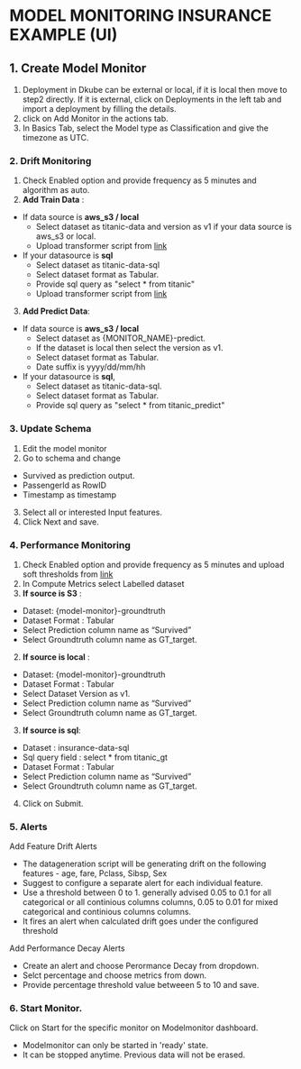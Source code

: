 # MODEL MONITORING INSURANCE EXAMPLE (UI)


## 1. Create Model Monitor
1. Deployment in Dkube can be external or local, if it is local then move to step2 directly. 
If it is external, click on Deployments in the left tab and import a deployment by filling the details.
2. click on Add Monitor in the actions tab.
3. In Basics Tab, select the Model type as Classification and give the timezone as UTC.

### 2. Drift Monitoring
1. Check Enabled option and provide frequency as 5 minutes and algorithm as auto.
2. **Add Train Data** :
-  If data source is **aws_s3 / local**
   - Select dataset as titanic-data and version as v1 if your data source is aws_s3 or local.
   - Upload transformer script from [link](https://raw.githubusercontent.com/oneconvergence/dkube-examples/monitoring/titanic/transform-data.py)
- If your datasource is **sql**
  - Select dataset as titanic-data-sql
  - Select dataset format as Tabular.
  - Provide sql query as "select * from titanic"
  - Upload transformer script from [link](https://raw.githubusercontent.com/oneconvergence/dkube-examples/monitoring/titanic/transform-data.py)

3. **Add Predict Data**:
- If data source is **aws_s3 / local**
     -  Select dataset as {MONITOR_NAME}-predict.
     -  If the dataset is local then select the version as v1.
     -  Select dataset format as Tabular.
     -  Date suffix is yyyy/dd/mm/hh
- If your datasource is **sql**, 
    - Select dataset as titanic-data-sql.
    - Select dataset format as Tabular.
    - Provide sql query as "select * from titanic_predict"

### 3. Update Schema
1. Edit the model monitor
2. Go to schema and change
  - Survived as prediction output.
  - PassengerId as RowID
  - Timestamp as timestamp

3. Select all or interested Input features.
4. Click Next and save.

### 4. Performance Monitoring
1. Check Enabled option and provide frequency as 5 minutes and upload soft thresholds from [link]([link](https://raw.githubusercontent.com/oneconvergence/dkube-examples/monitoring/insurance/performance_soft_thresholds.json)
)
2. In Compute Metrics select Labelled dataset
1. **If source is S3** :
  -  Dataset: {model-monitor}-groundtruth
  -  Dataset Format : Tabular
  -  Select Prediction column name as “Survived”
  -  Select Groundtruth column name as GT_target.

2. **If source is local** :
  -  Dataset: {model-monitor}-groundtruth
  -  Dataset Format : Tabular
  -  Select Dataset Version as v1.
  -  Select Prediction column name as “Survived”
  -  Select Groundtruth column name as GT_target.

3. **If source is sql**:
- Dataset : insurance-data-sql
- Sql query field : select * from titanic_gt
- Dataset Format : Tabular
- Select Prediction column name as “Survived”
- Select Groundtruth column name as GT_target.

4. Click on Submit.

### 5. Alerts
Add Feature Drift Alerts 
 - The datageneration script will be generating drift on the following features - age, fare, Pclass, Sibsp, Sex
 - Suggest to configure a separate alert for each individual feature. 
 - Use a threshold between 0 to 1. generally advised 0.05 to 0.1 for all categorical or all continious columns columns,  0.05 to 0.01 for mixed categorical and continious columns columns.
 - It fires an alert when calculated drift goes under the configured threshold

Add Performance Decay Alerts
  - Create an alert and choose Perormance Decay from dropdown.
  - Selct percentage and choose metrics from down.
  - Provide percentage threshold value betweeen 5 to 10 and save.

### 6. Start Monitor.
Click on Start for the specific monitor on Modelmonitor dashboard. 
   - Modelmonitor can only be started in 'ready' state.
   - It can be stopped anytime. Previous data will not be erased.
